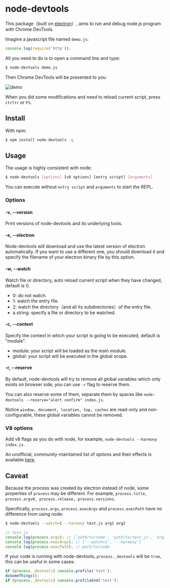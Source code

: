# node-devtools

This package（built on [electron](http://electron.atom.io/)）, aims to run and debug node.js program with Chrome DevTools.

Imagine a javascript file named `demo.js`:

```js
console.log(require('http'));
```

All you need to do is to open a command line and type:

```bash
$ node-devtools demo.js
```

Then Chrome DevTools will be presented to you:

![demo](./img/demo.jpg)

When you did some modifications and need to reload current script, press `ctrl+r` or `F5`.

## Install

With npm:

```bash
$ npm install node-devtools -g
```

## Usage

The usage is highly consistent with node:

```bash
$ node-devtools [options] [v8 options] [entry script] [arguments]
```

You can execute without `entry script` and `arguments` to start the REPL.

### Options

#### -v, --version

Print versions of node-devtools and its underlying tools.

#### -e, --electron

Node-devtools will download and use the latest version of electron automatically. If you want to use a different one, you should download it and specify the filename of your electron binary file by this option.

#### -w, --watch

Watch file or directory, auto reload current script when they have changed, default is 0.

- 0: do not watch.
- 1: watch the entry file.
- 2: watch the directory（and all its subdirectories）of the entry file.
- a string: specify a file or directory to be watched.

#### -c, --context

Specify the context in which your script is going to be executed, default is "module".

- module: your script will be loaded as the main module.
- global: your script will be executed in the global scope.

#### -r, --reserve

By default, node-devtools will try to remove all global variables which only exists on browser side, you can use `-r` flag to reserve them.

You can also reserve some of them, separate them by spaces like `node-devtools --reserve="alert confirm" index.js`.

Notice `window, document, location, top, caches` are read-only and non-configurable, these global variables cannot be removed.

### V8 options

Add v8 flags as you do with node, for example, `node-devtools --harmony index.js`.

An unofficial, community-maintained list of options and their effects is available [here](https://github.com/thlorenz/v8-flags/blob/master/flags-0.11.md).

## Caveat

Because the process was created by electron instead of node, some properties of `process` may be different. For example, `process.title, process.argv0, process.release, process.versions`.

Specifically, `process.argv`, `process.execArgv` and `process.execPath` have no difference from using node:

```bash
$ node-devtools --watch=1 --harmony test.js arg1 arg2
```

```js
// test.js
console.log(process.argv); // ['path/to/node', 'path/to/test.js', 'arg1', 'arg2']
console.log(process.execArgv); // ['--watch=1', '--harmony']
console.log(process.execPath); // path/to/node
```

If your code is running with node-devtools, `process._devtools` will be `true`, this can be useful in some cases:

```js
if (process._devtools) console.profile('test');
doSomeThings();
if (process._devtools) console.profileEnd('test');
```





